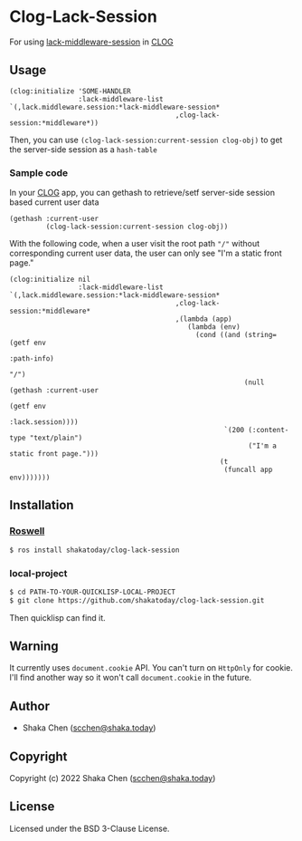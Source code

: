# Clog-Lack-Session
For using [lack-middleware-session](https://github.com/fukamachi/lack/blob/master/lack-middleware-session.asd) in [CLOG](https://github.com/rabbibotton/clog)
## Usage
```common-lisp
(clog:initialize 'SOME-HANDLER
                 :lack-middleware-list `(,lack.middleware.session:*lack-middleware-session*
                                         ,clog-lack-session:*middleware*))
```
Then, you can use ```(clog-lack-session:current-session clog-obj)``` to get the server-side session as a ```hash-table```

### Sample code
In your [CLOG](https://github.com/rabbibotton/clog) app, you can gethash to retrieve/setf server-side session based current user data
```common-lisp
(gethash :current-user
         (clog-lack-session:current-session clog-obj))
```
With the following code, when a user visit the root path ```"/"``` without corresponding current user data, the user can only see "I'm a static front page."
```common-lisp
(clog:initialize nil
                 :lack-middleware-list `(,lack.middleware.session:*lack-middleware-session*
                                         ,clog-lack-session:*middleware*
                                         ,(lambda (app)
                                            (lambda (env)
                                              (cond ((and (string= (getf env
                                                                         :path-info)
                                                                   "/")
                                                          (null (gethash :current-user
                                                                         (getf env
                                                                               :lack.session))))
                                                     `(200 (:content-type "text/plain")
                                                           ("I'm a static front page.")))
                                                    (t
                                                     (funcall app env)))))))
```
## Installation
### [Roswell](https://github.com/roswell/roswell)
```bash
$ ros install shakatoday/clog-lack-session
```
### local-project
```bash
$ cd PATH-TO-YOUR-QUICKLISP-LOCAL-PROJECT
$ git clone https://github.com/shakatoday/clog-lack-session.git
```
Then quicklisp can find it.
## Warning
It currently uses ```document.cookie``` API. You can't turn on ```HttpOnly``` for cookie.
I'll find another way so it won't call ```document.cookie``` in the future.
## Author

* Shaka Chen (scchen@shaka.today)

## Copyright

Copyright (c) 2022 Shaka Chen (scchen@shaka.today)

## License

Licensed under the BSD 3-Clause License.
